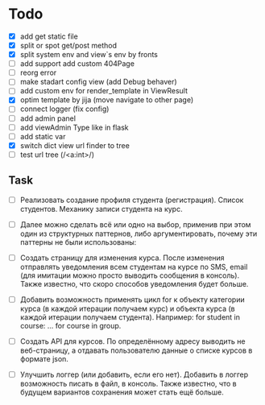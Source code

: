 # Todo

- [x] add get static file
- [x] split or spot get/post method
- [x] split system env and view`s env by fronts
- [ ] add support add custom 404Page
- [ ] reorg error  
- [ ] make stadart config view (add Debug behaver)
- [ ] add custom env for render_template in ViewResult
- [x] optim template by jija (move navigate to other page)
- [ ] connect logger (fix config)
- [ ] add admin panel
- [ ] add viewAdmin Type like in flask
- [ ] add static var
- [x] switch dict view url finder to tree
- [ ] test url tree (/<a:int>/)

## Task

- [ ] Реализовать создание профиля студента (регистрация). Список студентов.
    Механику записи студента на курс.
- [ ] Далее можно сделать всё или одно на выбор, применив при этом один из структурных
паттернов, либо аргументировать, почему эти паттерны не были использованы:

- [ ] Создать страницу для изменения курса. После изменения отправлять уведомления
всем студентам на курсе по SMS, email (для имитации можно просто выводить
сообщения в консоль). Также известно, что скоро способов уведомления будет
больше.
- [ ] Добавить возможность применять цикл for к объекту категории курса (в каждой
итерации получаем курс) и объекта курса (в каждой итерации получаем студента).
Например: for student in course: ... for course in group.
- [ ] Создать API для курсов. По определённому адресу выводить не веб-страницу,
    а отдавать пользователю данные о списке курсов в формате json.
- [ ] Улучшить логгер (или добавить, если его нет).
    Добавить в логгер возможность писать в файл, в консоль.
    Также известно, что в будущем вариантов сохранения может стать ещё больше.
